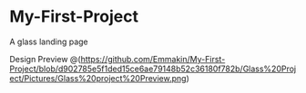 # My-First-Project
A glass landing page

Design Preview @(https://github.com/Emmakin/My-First-Project/blob/d902785e5f1ded15ce6ae79148b52c36180f782b/Glass%20Project/Pictures/Glass%20project%20Preview.png)

